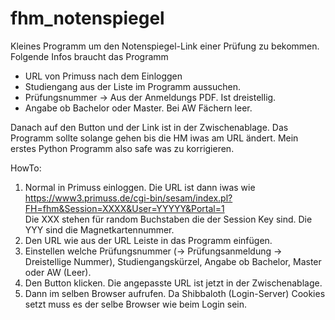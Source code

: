 # fhm_notenspiegel
Kleines Programm um den Notenspiegel-Link einer Prüfung zu bekommen. 
Folgende Infos braucht das Programm
- URL von Primuss nach dem Einloggen
- Studiengang aus der Liste im Programm aussuchen.    
- Prüfungsnummer -> Aus der Anmeldungs PDF. Ist dreistellig.
- Angabe ob Bachelor oder Master. Bei AW Fächern leer.

Danach auf den Button und der Link ist in der Zwischenablage.
Das Programm sollte solange gehen bis die HM iwas am URL ändert.
Mein erstes Python Programm also safe was zu korrigieren.

HowTo:
1. Normal in Primuss einloggen. Die URL ist dann iwas wie \
https://www3.primuss.de/cgi-bin/sesam/index.pl?FH=fhm&Session=XXXX&User=YYYYY&Portal=1 \
Die XXX stehen für random Buchstaben die der Session Key sind. Die YYY sind die Magnetkartennummer.
2. Den URL wie aus der URL Leiste in das Programm einfügen.
3. Einstellen welche Prüfungsnummer (-> Prüfungsanmeldung -> Dreistellige Nummer), Studiengangskürzel, Angabe ob Bachelor, Master oder AW (Leer).
4. Den Button klicken. Die angepasste URL ist jetzt in der Zwischenablage. 
5. Dann im selben Browser aufrufen. Da Shibbaloth (Login-Server) Cookies setzt muss es der selbe Browser wie beim Login sein.
